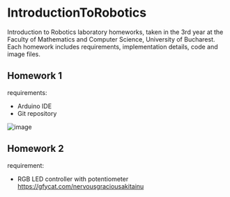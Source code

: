 # IntroductionToRobotics
Introduction to Robotics laboratory homeworks, taken in the 3rd year at the Faculty of Mathematics and Computer Science, University of Bucharest. Each homework includes requirements, implementation details, code and image files.

## Homework 1
requirements:
- Arduino IDE
- Git repository

![image](https://user-images.githubusercontent.com/61291904/138046528-0145df05-f193-4c42-94cc-e06b6c6a5578.png)

## Homework 2
requirement:
- RGB LED controller with potentiometer
https://gfycat.com/nervousgraciousakitainu
